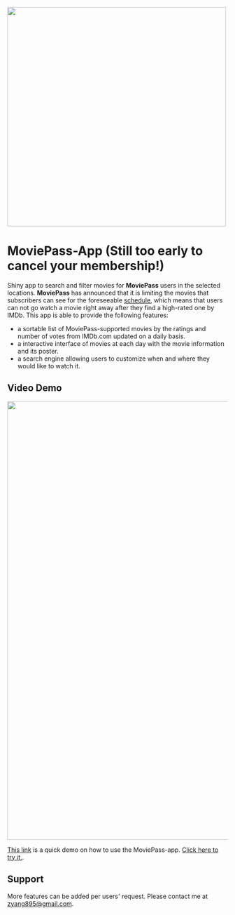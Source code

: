 

<p align="left">
  <img src="https://static1.businessinsider.com/image/5b623489e199f327008b4943-1800/moviepass-13.jpg" width="500" >
</p>

# MoviePass-App (Still too early to cancel your membership!) 


Shiny app to search and filter movies for **MoviePass** users in the selected locations. **MoviePass** has announced that it is limiting the movies that subscribers can see for the foreseeable [schedule](https://www.moviepass.com/movies/), which means that users can not go watch a movie right away after they find a high-rated one by IMDb. This app is able to provide the following features:

* a sortable list of MoviePass-supported movies by the ratings and number of votes from IMDb.com updated on a daily basis. 
* a interactive interface of movies at each day with the movie information and its poster. 
* a search engine allowing users to customize when and where they would like to watch it. 

## Video Demo
<p align="left">
  <img src="https://github.com/zhiiyang/MoviePass/blob/master/www/DemoPicture.png" width="1000" >
</p>

[This link](https://github.com/zhiiyang/MoviePass/blob/master/www/MoviePassShinyDemo.mp4) is a quick demo on how to use the MoviePass-app. [Click here to try it.](https://zhiyang.shinyapps.io/moviepass/).

## Support

More features can be added per users' request. Please contact me at zyang895@gmail.com.

